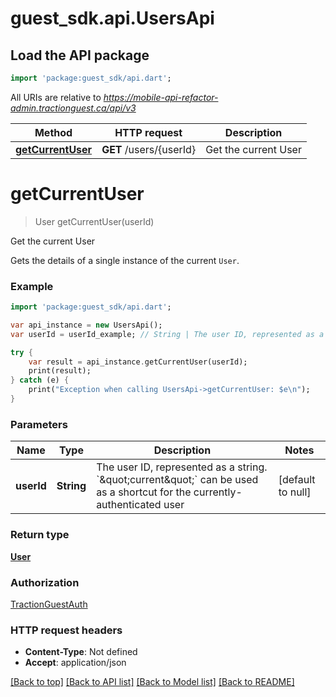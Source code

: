 # guest_sdk.api.UsersApi

## Load the API package
```dart
import 'package:guest_sdk/api.dart';
```

All URIs are relative to *https://mobile-api-refactor-admin.tractionguest.ca/api/v3*

Method | HTTP request | Description
------------- | ------------- | -------------
[**getCurrentUser**](UsersApi.md#getCurrentUser) | **GET** /users/{userId} | Get the current User


# **getCurrentUser**
> User getCurrentUser(userId)

Get the current User

Gets the details of a single instance of the current `User`.

### Example 
```dart
import 'package:guest_sdk/api.dart';

var api_instance = new UsersApi();
var userId = userId_example; // String | The user ID, represented as a string. `\"current\"` can be used as a shortcut for the currently-authenticated user

try { 
    var result = api_instance.getCurrentUser(userId);
    print(result);
} catch (e) {
    print("Exception when calling UsersApi->getCurrentUser: $e\n");
}
```

### Parameters

Name | Type | Description  | Notes
------------- | ------------- | ------------- | -------------
 **userId** | **String**| The user ID, represented as a string. &#x60;\&quot;current\&quot;&#x60; can be used as a shortcut for the currently-authenticated user | [default to null]

### Return type

[**User**](User.md)

### Authorization

[TractionGuestAuth](../README.md#TractionGuestAuth)

### HTTP request headers

 - **Content-Type**: Not defined
 - **Accept**: application/json

[[Back to top]](#) [[Back to API list]](../README.md#documentation-for-api-endpoints) [[Back to Model list]](../README.md#documentation-for-models) [[Back to README]](../README.md)

